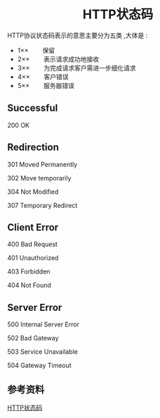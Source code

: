 <h1 align="center"> HTTP状态码</h1>

HTTP协议状态码表示的意思主要分为五类 ,大体是 : 

- 1×× 　　保留
- 2×× 　　表示请求成功地接收   
- 3×× 　　为完成请求客户需进一步细化请求   
- 4×× 　　客户错误   
- 5×× 　　服务器错误  

Successful 
-

200 OK

Redirection 
-

301 Moved Permanently

302 Move temporarily

304 Not Modified

307 Temporary Redirect

Client Error 
-

400 Bad Request

401 Unauthorized

403 Forbidden

404 Not Found

Server Error 
-

500 Internal Server Error 

502 Bad Gateway

503 Service Unavailable

504 Gateway Timeout


参考资料
-

<a href="https://baike.baidu.com/item/HTTP%E7%8A%B6%E6%80%81%E7%A0%81/5053660?fr=aladdin#3_2">HTTP状态码</a>
